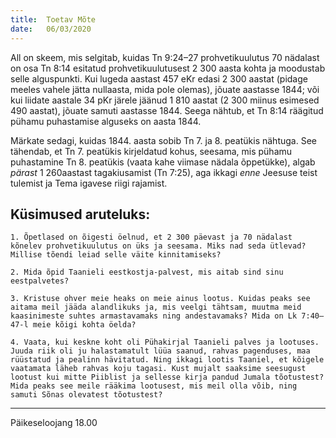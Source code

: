 ```yaml
---
title:  Toetav Mõte
date:   06/03/2020
---
```


All on skeem, mis selgitab, kuidas Tn 9:24–27 prohvetikuulutus 70 nädalast on osa Tn 8:14 esitatud prohvetikuulutusest 2 300 aasta kohta ja moodustab selle alguspunkti. Kui lugeda aastast 457 eKr edasi 2 300 aastat (pidage meeles vahele jätta nullaasta, mida pole olemas), jõuate aastasse 1844; või kui liidate aastale 34 pKr järele jäänud 1 810 aastat (2 300 miinus esimesed 490 aastat), jõuate samuti aastasse 1844. Seega nähtub, et Tn 8:14 räägitud pühamu puhastamise alguseks on aasta 1844.

Märkate sedagi, kuidas 1844. aasta sobib Tn 7. ja 8. peatükis nähtuga. See tähendab, et Tn 7. peatükis kirjeldatud kohus, seesama, mis pühamu puhastamine Tn 8. peatükis (vaata kahe viimase nädala õppetükke), algab _pärast_ 1 260aastast tagakiusamist (Tn 7:25), aga ikkagi _enne_ Jeesuse teist tulemist ja Tema igavese riigi rajamist.

## Küsimused aruteluks:

`1. Õpetlased on õigesti öelnud, et 2 300 päevast ja 70 nädalast kõnelev prohvetikuulutus on üks ja seesama. Miks nad seda ütlevad? Millise tõendi leiad selle väite kinnitamiseks?`

`2. Mida õpid Taanieli eestkostja-palvest, mis aitab sind sinu eestpalvetes?`

`3. Kristuse ohver meie heaks on meie ainus lootus. Kuidas peaks see aitama meil jääda alandlikuks ja, mis veelgi tähtsam, muutma meid kaasinimeste suhtes armastavamaks ning andestavamaks? Mida on Lk 7:40–47-l meie kõigi kohta öelda?`

`4. Vaata, kui keskne koht oli Pühakirjal Taanieli palves ja lootuses. Juuda riik oli ju halastamatult lüüa saanud, rahvas pagenduses, maa rüüstatud ja pealinn hävitatud. Ning ikkagi lootis Taaniel, et kõigele vaatamata läheb rahvas koju tagasi. Kust mujalt saaksime seesugust lootust kui mitte Piiblist ja sellesse kirja pandud Jumala tõotustest? Mida peaks see meile rääkima lootusest, mis meil olla võib, ning samuti Sõnas olevatest tõotustest?`

---
Päikeseloojang 18.00
